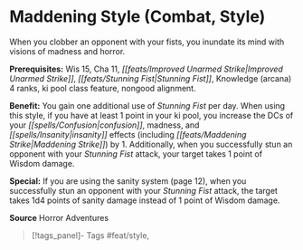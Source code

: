 ﻿---
cssclass: [feats]

---
# Maddening Style (Combat, Style)

When you clobber an opponent with your fists, you inundate its mind with visions of madness and horror.

**Prerequisites:** Wis 15, Cha 11, _[[feats/Improved Unarmed Strike|Improved Unarmed Strike]]_, _[[feats/Stunning Fist|Stunning Fist]]_, Knowledge (arcana) 4 ranks, ki pool class feature, nongood alignment.

**Benefit:** You gain one additional use of _Stunning Fist_ per day. When using this style, if you have at least 1 point in your ki pool, you increase the DCs of your _[[spells/Confusion|confusion]]_, madness, and _[[spells/Insanity|insanity]]_ effects (including _[[feats/Maddening Strike|Maddening Strike]]_) by 1. Additionally, when you successfully stun an opponent with your _Stunning Fist_ attack, your target takes 1 point of Wisdom damage.

**Special:** If you are using the sanity system (page 12), when you successfully stun an opponent with your _Stunning Fist_ attack, the target takes 1d4 points of sanity damage instead of 1 point of Wisdom damage.

**Source** Horror Adventures
>[!tags_panel]- Tags
> #feat/style, 